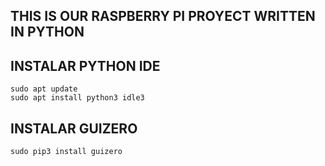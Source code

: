 ## THIS IS OUR RASPBERRY PI PROYECT WRITTEN IN PYTHON

## INSTALAR PYTHON IDE
	sudo apt update 
	sudo apt install python3 idle3

## INSTALAR GUIZERO
	sudo pip3 install guizero